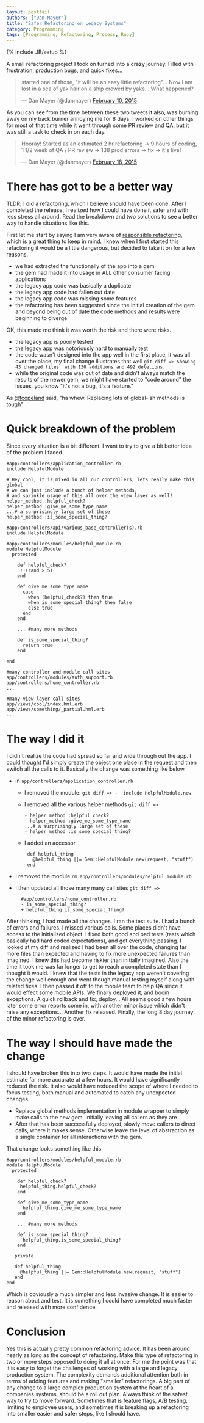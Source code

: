 ```yaml
---
layout: posttail
authors: ["Dan Mayer"]
title: "Safer Refactoring on Legacy Systems"
category: Programming
tags: [Programming, Refactoring, Process, Ruby]
---
```

{% include JB/setup %}


A small refactoring project I took on turned into a crazy journey. Filled with frustration, production bugs, and quick fixes...

<blockquote class="twitter-tweet" lang="en"><p>started one of those, &quot;it will be an easy little refactoring&quot;… Now I am lost in a sea of yak hair on a ship crewed by yaks… What happened?</p>&mdash; Dan Mayer (@danmayer) <a href="https://twitter.com/danmayer/status/564940251911557120">February 10, 2015</a></blockquote>

As you can see from the time between these two tweets it also, was burning away on my back burner annoying me for 8 days. I worked on other things for most of that time while it went through some PR review and QA, but it was still a task to check in on each day.

<blockquote class="twitter-tweet" lang="en"><p>Hooray! Started as an estimated 2 hr refactoring -&gt; 9 hours of coding, 1 1/2 week of QA / PR review -&gt; 138 prod errors -&gt; fix -&gt; it&#39;s live!</p>&mdash; Dan Mayer (@danmayer) <a href="https://twitter.com/danmayer/status/568114276344336384">February 18, 2015</a></blockquote>

# There has got to be a better way

TLDR; I did a refactoring, which I believe should have been done. After I completed the release, I realized how I could have done it safer and with less stress all around. Read the breakdown and two solutions to see a better way to handle situations like this.

First let me start by saying I am very aware of [responsible refactoring](http://naildrivin5.com/blog/2013/08/08/responsible-refactoring.html), which is a great <!--more--> thing to keep in mind. I knew when I first started this refactoring it would be a little dangerous, but decided to take it on for a few reasons.

* we had extracted the functionally of the app into a gem
* the gem had made it into usage in ALL other consumer facing applications
* the legacy app code was basically a duplicate
* the legacy app code had fallen out date
* the legacy app code was missing some features
* the refactoring has been suggested since the initial creation of the gem and beyond being out of date the code methods and results were beginning to diverge.

OK, this made me think it was worth the risk and there were risks.

* the legacy app is poorly tested
* the legacy app was notoriously hard to manually test
* the code wasn't designed into the app well in the first place, it was all over the place, my final change illustrates that well `git diff => Showing  43 changed files  with 130 additions and 492 deletions.`
* while the original code was out of date and didn't always match the results of the newer gem, we might have started to "code 
around" the issues, you know "it's not a bug, it's a feature."

As [@tcopeland](http://twitter.com/tcopeland) said, "ha whew. Replacing lots of global-ish methods is tough"

# Quick breakdown of the problem

Since every situation is a bit different. I want to try to give a bit better idea of the problem I faced.

    #app/controllers/application_controller.rb
    include HelpfulModule
    
    # Hey cool, it is mixed in all our controllers, lets really make this global
    # we can just include a bunch of helper methods,
    # and sprinkle usage of this all over the view layer as well!
    helper_method :helpful_check?
    helper_method :give_me_some_type_name
    ...# a surprisingly large set of these
    helper_method :is_some_special_thing?
    
    #app/controllers/api/various_base_controller(s).rb
    include HelpfulModule
    
    #app/controllers/modules/helpful_module.rb
    module HelpfulModule
      protected
    
    	def helpful_check?
    	 !!(rand > 5)
    	end
    	
    	def give_me_some_type_name
    	  case
       	    when (helpful_check?) then true
            when is_some_special_thing? then false
            else true
          end
    	end
    
    	... #many more methods
    	
    	def is_some_special_thing?
    	  return true
    	end
    
    end
    
    #many controller and module call sites
    app/controllers/modules/auth_support.rb
    app/controllers/home_controller.rb
    ...
    
    #many view layer call sites
    app/views/cool/index.hml.erb
    app/views/something/_partial.hml.erb
    ...

# The way I did it

I didn't realize the code had spread so far and wide through out the app. I could thought I'd simply create the object one place in the request and then switch all the calls to it. Basically the change was something like below.

* in `app/controllers/application_controller.rb`
  * I removed the module: `git diff => -  include HelpfulModule.new`
  * I removed all the various helper methods `git diff =>`
  
        - helper_method :helpful_check?
        - helper_method :give_me_some_type_name
        ...# a surprisingly large set of these
        - helper_method :is_some_special_thing?
        
  * I added an accessor
  
         def helpful_thing
           @helpful_thing ||= Gem::HelpfulModule.new(request, "stuff")
         end
    
* I removed the module `rm app/controllers/modules/helpful_module.rb`
* I then updated all those many many call sites `git diff =>`
  
        #app/controllers/home_controller.rb
        - is_some_special_thing?
        + helpful_thing.is_some_special_thing?

After thinking, I had made all the changes. I ran the test suite. I had a bunch of errors and failures. I missed various calls. Some places didn't have access to the initialized object. I fixed both good and bad tests (tests which basically had hard coded expectations), and got everything passing. I looked at my diff and realized I had been all over the code, changing far more files than expected and having to fix more unexpected failures than imagined. I knew this had become riskier than initially imagined. Also the time it took me was far longer to get to reach a completed state than I thought it would. I knew that the tests in the legacy app weren't covering the change well enough and went though manual testing myself along with related fixes. I then passed it off to the mobile team to help QA since it would effect some mobile APIs. We finally deployed it, and boom exceptions. A quick rollback and fix, deploy... All seems good a few hours later some error reports come in, with another minor issue which didn't raise any exceptions... Another fix released. Finally, the long 8 day journey of the minor refactoring is over. 

# The way I should have made the change

I should have broken this into two steps. It would have made the initial estimate far more accurate at a few hours. It would have significantly reduced the risk. It also would have reduced the scope of where I needed to focus testing, both manual and automated to catch any unexpected changes.

* Replace global methods implementation in module wrapper to simply make calls to the new gem. Initially leaving all callers as they are
* After that has been successfully deployed, slowly move callers to direct calls, where it makes sense. Otherwise leave the level of abstraction as a single container for all interactions with the gem.

That change looks something like this

    #app/controllers/modules/helpful_module.rb
    module HelpfulModule
      protected
    
    	def helpful_check?
    	 helpful_thing.helpful_check?
    	end
    	
    	def give_me_some_type_name
    	  helpful_thing.give_me_some_type_name
    	end
    
    	... #many more methods
    	
    	def is_some_special_thing?
    	  helpful_thing.is_some_special_thing?
    	end

       private
       
       def helpful_thing
         @helpful_thing ||= Gem::HelpfulModule.new(request, "stuff")
       end
    end

Which is obviously a much simpler and less invasive change. It is easier to reason about and test. It is something I could have completed much faster and released with more confidence.

# Conclusion

Yes this is actually pretty common refactoring advice. It has been around nearly as long as the concept of refactoring. Make this type of refactoring in two or more steps opposed to doing it all at once. For me the point was that it is easy to forget the challenges of working with a large and legacy production system. The complexity demands additional attention both in terms of adding features and making "smaller" refactorings. A big part of any change to a large complex production system at the heart of a companies systems, should be a roll out plan. Always think of the safest way to try to move forward. Sometimes that is feature flags, A/B testing, limiting to employee users, and sometimes it is breaking up a refactoring into smaller easier and safer steps, like I should have.
